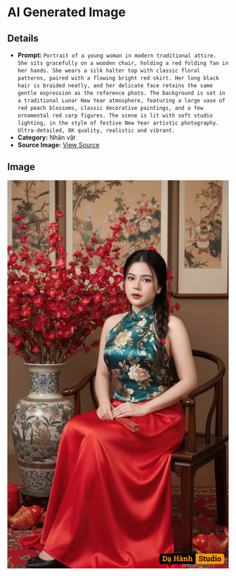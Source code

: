 # AI Generated Image

## Details
- **Prompt:** `Portrait of a young woman in modern traditional attire. She sits gracefully on a wooden chair, holding a red folding fan in her hands. She wears a silk halter top with classic floral patterns, paired with a flowing bright red skirt. Her long black hair is braided neatly, and her delicate face retains the same gentle expression as the reference photo.
The background is set in a traditional Lunar New Year atmosphere, featuring a large vase of red peach blossoms, classic decorative paintings, and a few ornamental red carp figures. The scene is lit with soft studio lighting, in the style of festive New Year artistic photography. Ultra-detailed, 8K quality, realistic and vibrant.`
- **Category:** Nhân vật
- **Source Image:** [View Source](https://raw.githubusercontent.com/lenzcomvth/ImageLibrary/main/Female.png)

## Image
![AI Generated Image](./image-2025-10-04T12-32-47-903Z.png)